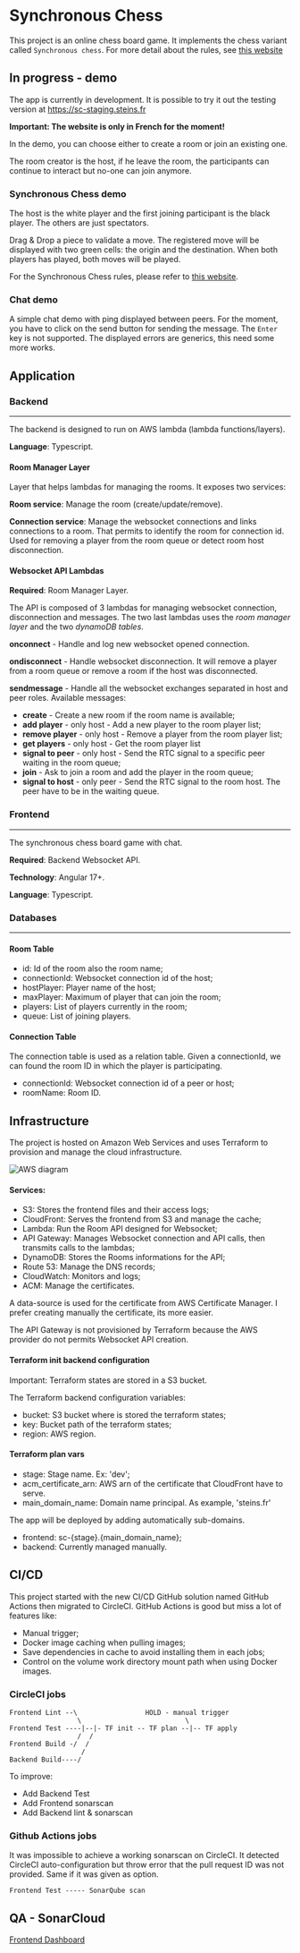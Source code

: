 # **Synchronous Chess**

This project is an online chess board game. It implements the chess variant called `Synchronous chess`. For more detail about the rules, see [this website](http://www.hexenspiel.de/engl/synchronous-chess/) 

## **In progress - demo**

The app is currently in development. It is possible to try it out the testing version at https://sc-staging.steins.fr

**Important: The website is only in French for the moment!**

In the demo, you can choose either to create a room or join an existing one. 

The room creator is the host, if he leave the room, the participants can continue to interact but no-one can join anymore.

### Synchronous Chess demo

The host is the white player and the first joining participant is the black player. The others are just spectators. 

Drag & Drop a piece to validate a move. The registered move will be displayed with two green cells: the origin and the destination. When both players has played, both moves will be played.

For the Synchronous Chess rules, please refer to [this website](http://www.hexenspiel.de/engl/synchronous-chess/).

### Chat demo

A simple chat demo with ping displayed between peers. For the moment, you have to click on the send button for sending the message. The `Enter` key is not supported.
The displayed errors are generics, this need some more works.

## **Application**

### **Backend**
---

The backend is designed to run on AWS lambda (lambda functions/layers).

**Language**: Typescript.

#### Room Manager Layer

Layer that helps lambdas for managing the rooms. It exposes two services:

**Room service**: Manage the room (create/update/remove).

**Connection service**: Manage the websocket connections and links connections to a room. That permits to identify the room for connection id. Used for removing a player from the room queue or detect room host disconnection.

#### Websocket API Lambdas

**Required**: Room Manager Layer.

The API is composed of 3 lambdas for managing websocket connection, disconnection and messages. The two last lambdas uses the *room manager layer* and the two *dynamoDB tables*.

**onconnect** - Handle and log new websocket opened connection.

**ondisconnect** - Handle websocket disconnection. It will remove a player from a room queue or remove a room if the host was disconnected.

**sendmessage** - Handle all the websocket exchanges separated in host and peer roles. Available messages:
 - **create** - Create a new room if the room name is available;
 - **add player** - only host - Add a new player to the room player list;
 - **remove player** - only host - Remove a player from the room player list;
 - **get players** - only host - Get the room player list
 - **signal to peer** - only host - Send the RTC signal to a specific peer waiting in the room queue;
 - **join** - Ask to join a room and add the player in the room queue;
 - **signal to host** - only peer - Send the RTC signal to the room host. The peer have to be in the waiting queue.


### **Frontend**
---

The synchronous chess board game with chat. 

**Required**: Backend Websocket API.

**Technology**: Angular 17+.

**Language**: Typescript.

### **Databases**
---

#### Room Table

- id: Id of the room also the room name;
- connectionId: Websocket connection id of the host;
- hostPlayer: Player name of the host;
- maxPlayer: Maximum of player that can join the room;
- players: List of players currently in the room;
- queue: List of joining players.

#### Connection Table

The connection table is used as a relation table. Given a connectionId, we can found the room ID in which the player is participating.

- connectionId: Websocket connection id of a peer or host;
- roomName: Room ID.

## **Infrastructure**

The project is hosted on Amazon Web Services and uses Terraform to provision and manage the cloud infrastructure.

![AWS diagram](documentation/resources/Synchronous-Chess-AWS.svg)

#### Services:
 - S3: Stores the frontend files and their access logs;
 - CloudFront: Serves the frontend from S3 and manage the cache;
 - Lambda: Run the Room API designed for Websocket;
 - API Gateway: Manages Websocket connection and API calls, then transmits calls to the lambdas;
 - DynamoDB: Stores the Rooms informations for the API;
 - Route 53: Manage the DNS records;
 - CloudWatch: Monitors and logs;
 - ACM: Manage the certificates.

 A data-source is used for the certificate from AWS Certificate Manager. I prefer creating manually the certificate, its more easier. 

 The API Gateway is not provisioned by Terraform because the AWS provider do not permits Websocket API creation. 

#### Terraform init backend configuration

Important: Terraform states are stored in a S3 bucket.

The Terraform backend configuration variables:
- bucket: S3 bucket where is stored the terraform states;
- key: Bucket path of the terraform states;
- region: AWS region.

#### Terraform plan vars

- stage: Stage name. Ex: 'dev';
- acm_certificate_arn: AWS arn of the certificate that CloudFront have to serve.
- main_domain_name: Domain name principal. As example, 'steins.fr'

The app will be deployed by adding automatically sub-domains.
- frontend: sc-{stage}.{main_domain_name};
- backend: Currently managed manually.

## **CI/CD**

This project started with the new CI/CD GitHub solution named GitHub Actions then migrated to CircleCI. GitHub Actions is good but miss a lot of features like:
- Manual trigger;
- Docker image caching when pulling images;
- Save dependencies in cache to avoid installing them in each jobs;
- Control on the volume work directory mount path when using Docker images.

### CircleCI jobs

```
Frontend Lint --\                 HOLD - manual trigger
                 \                          \
Frontend Test ----|--|- TF init -- TF plan --|-- TF apply
                 /  /
Frontend Build -/  /
                  /
Backend Build----/
```
To improve:
- Add Backend Test
- Add Frontend sonarscan
- Add Backend lint & sonarscan

### Github Actions jobs

It was impossible to achieve a working sonarscan on CircleCI. 
It detected CircleCI auto-configuration but throw error that the pull request ID was not provided. Same if it was given as option.

```
Frontend Test ----- SonarQube scan
```

## QA - SonarCloud

[Frontend Dashboard](https://sonarcloud.io/dashboard?id=Steins-fr_synchronous-chess)
